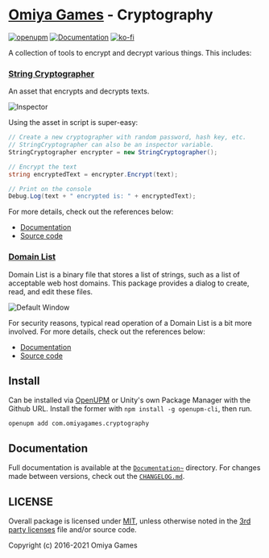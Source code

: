 # [Omiya Games](https://www.omiyagames.com/) - Cryptography

[![openupm](https://img.shields.io/npm/v/com.omiyagames.cryptography?label=openupm&registry_uri=https://package.openupm.com)](https://openupm.com/packages/com.omiyagames.cryptography/) [![Documentation](https://github.com/OmiyaGames/omiya-games-cryptography/workflows/Host%20DocFX%20Documentation/badge.svg)](https://omiyagames.github.io/omiya-games-cryptography/) [![ko-fi](https://www.ko-fi.com/img/githubbutton_sm.svg)](https://ko-fi.com/I3I51KS8F)

A collection of tools to encrypt and decrypt various things. This includes:

### [String Cryptographer](https://omiyagames.github.io/omiya-games-cryptography/manual/string-cryptographer.html)

An asset that encrypts and decrypts texts.

![Inspector](https://omiyagames.github.io/omiya-games-cryptography/resources/string-cryptographer/inspector.png)

Using the asset in script is super-easy:

```csharp
// Create a new cryptographer with random password, hash key, etc.
// StringCryptographer can also be an inspector variable.
StringCryptographer encrypter = new StringCryptographer();

// Encrypt the text
string encryptedText = encrypter.Encrypt(text);

// Print on the console
Debug.Log(text + " encrypted is: " + encryptedText);
```

For more details, check out the references below:
- [Documentation](https://omiyagames.github.io/omiya-games-cryptography/manual/string-cryptographer.html)
- [Source code](/Runtime/StringCryptographer.cs)

### [Domain List](https://omiyagames.github.io/omiya-games-cryptography/manual/domain-list.html)

Domain List is a binary file that stores a list of strings, such as a list of acceptable web host domains. This package provides a dialog to create, read, and edit these files.

![Default Window](https://omiyagames.github.io/omiya-games-cryptography/resources/domain-list/default-window.png)

For security reasons, typical read operation of a Domain List is a bit more involved. For more details, check out the references below:
- [Documentation](https://omiyagames.github.io/omiya-games-cryptography/manual/domain-list.html)
- [Source code](/Runtime/DomainList.cs)

## Install

Can be installed via [OpenUPM](https://openupm.com/) or Unity's own Package Manager with the Github URL.  Install the former with `npm install -g openupm-cli`, then run.

```
openupm add com.omiyagames.cryptography
```

## Documentation

Full documentation is available at the [`Documentation~`](https://omiyagames.github.io/omiya-games-cryptography/) directory. For changes made between versions, check out the [`CHANGELOG.md`](https://omiyagames.github.io/omiya-games-cryptography/manual/changelog.html).

## LICENSE

Overall package is licensed under [MIT](/LICENSE.md), unless otherwise noted in the [3rd party licenses](/THIRD%20PARTY%20NOTICES.md) file and/or source code.

Copyright (c) 2016-2021 Omiya Games
